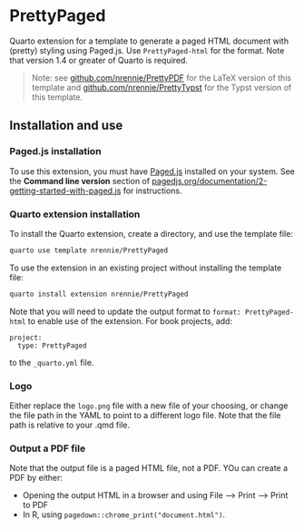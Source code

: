 # PrettyPaged

Quarto extension for a template to generate a paged HTML document with (pretty) styling using Paged.js. Use `PrettyPaged-html` for the format. Note that version 1.4 or greater of Quarto is required.

> Note: see [github.com/nrennie/PrettyPDF](https://github.com/nrennie/PrettyPDF) for the LaTeX version of this template and [github.com/nrennie/PrettyTypst](https://github.com/nrennie/PrettyTypst) for the Typst version of this template.

## Installation and use

### Paged.js installation

To use this extension, you must have [Paged.js](https://pagedjs.org/) installed on your system. See the **Command line version** section of [pagedjs.org/documentation/2-getting-started-with-paged.js](https://pagedjs.org/documentation/2-getting-started-with-paged.js/) for instructions.

### Quarto extension installation

To install the Quarto extension, create a directory, and use the template file:

``` bash
quarto use template nrennie/PrettyPaged
```

To use the extension in an existing project without installing the template file:

``` bash
quarto install extension nrennie/PrettyPaged
```
Note that you will need to update the output format to `format: PrettyPaged-html` to enable use of the extension. For book projects, add:

```
project:
  type: PrettyPaged
```
to the `_quarto.yml` file.


### Logo

Either replace the `logo.png` file with a new file of your choosing, or change the file path in the YAML to point to a different logo file. Note that the file path is relative to your .qmd file.

### Output a PDF file

Note that the output file is a paged HTML file, not a PDF. YOu can create a PDF by either:

* Opening the output HTML in a browser and using File --> Print --> Print to PDF
* In R, using `pagedown::chrome_print("document.html")`.


